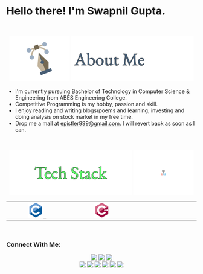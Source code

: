 
# Hello there! I'm Swapnil Gupta.
<br>

<p align = "center"> 
<img src="https://github.com/epistler999/epistler999/blob/master/assets/pen-doretti-nicholas-dribble.gif" height="120em" />
<img src="https://github.com/epistler999/epistler999/blob/master/assets/AboutMe-light.png" height="120em" />
</p>
<ul>
<li>I'm currently pursuing Bachelor of Technology in Computer Science & Engineering from ABES Engineering College.</li>
<li>Competitive Programming is my hobby, passion and skill.</li>
<li>I enjoy reading and writing blogs/poems and learning, investing and doing analysis on stock market in my free time.</li>
<li>Drop me a mail at <a href = "mailto:epistler999@gmail.com">epistler999@gmail.com</a>. I will revert back as soon as I can.</li>
</ul>

<br>


  <p align = "center">
  <img src="https://github.com/epistler999/epistler999/blob/master/assets/TechStack-light-center.png" height="120em" /> 
  <img src="https://github.com/epistler999/epistler999/blob/master/assets/resp-dribble.gif" height="120em" />
</p>

<div align = "center" style = "table-layout:fixed;">
<table>
   <col width="200em" />
    <col width="220em" />
    <col width="200em" />
    <tr>
    <td align="center"><a href="https://www.cprogramming.com/" target="_blank"> 
        <code><img src="https://raw.githubusercontent.com/devicons/devicon/master/icons/c/c-original.svg" alt="c" width="40" height="40"/> </code> 
      </a> </td>
    <td align="center"><a href="https://www.w3schools.com/cpp/" target="_blank"> 
        <code><img src="https://raw.githubusercontent.com/devicons/devicon/master/icons/cplusplus/cplusplus-original.svg" alt="cplusplus" width="40" height="40"/></code>  
      </a></td>
  </tr>
  </table>
  </div>




<br>
<h3 align="left">Connect With Me:</h3>
<p align="center">
<a href="https://www.linkedin.com/in/swapnil-gupta-05ba97191/"><img src="https://img.shields.io/badge/-Swapnil%20Gupta-0077B5?style=flat&logo=Linkedin&logoColor=white"/></a>
<a href="mailto:epistler999@gmail.com"><img src="https://img.shields.io/badge/-epistler999@gmail.com-D14836?style=flat&logo=Gmail&logoColor=white"/></a>
<a href="https://www.miraquill.com/epistler_999"><img src="https://img.shields.io/badge/Miraquill-epistler_999-dc4e41?style=flat&logo=&logoColor=white"/></a>
<br>
<a href="https://codeforces.com/profile/swapnil1203"><img src="https://img.shields.io/badge/-swapnil1203-445F9D?style=flat&logo=Codeforces&logoColor=white"/></a>
<a href="https://www.codechef.com/users/master_killer"><img src="https://img.shields.io/badge/-master_killer-5D3319?style=flat&logo=Codechef&logoColor=white"/></a>
<a href="https://www.hackerearth.com/@master_killer"><img src="https://img.shields.io/badge/-master_killer-323754?style=flat&logo=Hackerearth&logoColor=white"/></a>
<a href="https://www.hackerrank.com/epistler_999?hr_r=1"><img src="https://img.shields.io/badge/-epistler999-2EC866?style=flat&logo=Hackerrank&logoColor=white"/></a>
<a href="https://leetcode.com/master_killer/"><img src="https://img.shields.io/badge/-master_killer-FFA116?style=flat&logo=Leetcode&logoColor=white"/></a>
<a href="https://atcoder.jp/users/master_killer"><img src="https://img.shields.io/badge/Atcoder-master_killer-222222?style=flat&logo=atcoder&logoColor=white"/></a>
</p>


